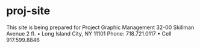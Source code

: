 # proj-site

This site is being prepared for 
Project Graphic Management
32-00 Skillman Avenue 2 fl. • Long Island City, NY 11101
Phone: 718.721.0117 • Cell 917.599.8846
